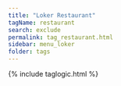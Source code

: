 ```yaml
---
title: "Loker Restaurant"
tagName: restaurant
search: exclude
permalink: tag_restaurant.html
sidebar: menu_loker
folder: tags
---
```

{% include taglogic.html %}
